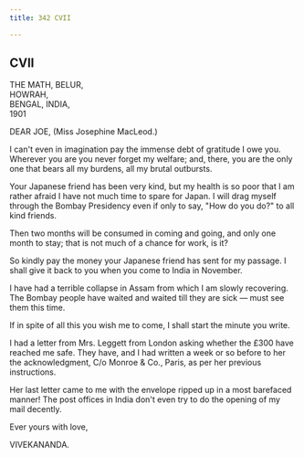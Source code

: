 ```yaml
---
title: 342 CVII

---
```

  

  


## CVII

THE MATH, BELUR,  
HOWRAH,  
BENGAL, INDIA,  
1901

DEAR JOE, (Miss Josephine MacLeod.)

I can't even in imagination pay the immense debt of gratitude I owe you.
Wherever you are you never forget my welfare; and, there, you are the
only one that bears all my burdens, all my brutal outbursts.

Your Japanese friend has been very kind, but my health is so poor that I
am rather afraid I have not much time to spare for Japan. I will drag
myself through the Bombay Presidency even if only to say, "How do you
do?" to all kind friends.

Then two months will be consumed in coming and going, and only one month
to stay; that is not much of a chance for work, is it?

So kindly pay the money your Japanese friend has sent for my passage. I
shall give it back to you when you come to India in November.

I have had a terrible collapse in Assam from which I am slowly
recovering. The Bombay people have waited and waited till they are sick
— must see them this time.

If in spite of all this you wish me to come, I shall start the minute
you write.

I had a letter from Mrs. Leggett from London asking whether the £300
have reached me safe. They have, and I had written a week or so before
to her the acknowledgment, C/o Monroe & Co., Paris, as per her previous
instructions.

Her last letter came to me with the envelope ripped up in a most
barefaced manner! The post offices in India don't even try to do the
opening of my mail decently.

Ever yours with love,

VIVEKANANDA.
